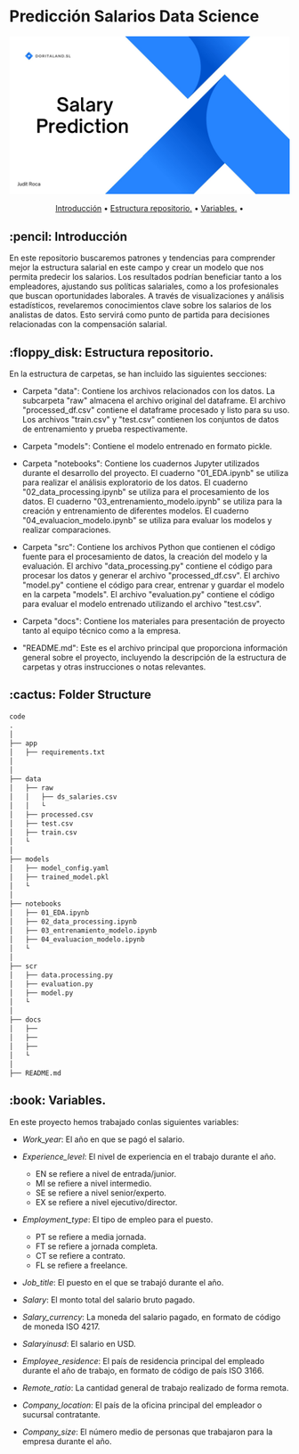 # Predicción Salarios Data Science

![portada](Data/portada.jpg)

<p align="center">
  <a href="#Introducción">Introducción</a> •
  <a href="#Estructura-repositorio.">Estructura repositorio.</a> •
  <a href="#Variables.">Variables.</a> •
</p>  



<h2 id="Introducción"> :pencil: Introducción</h2>

En este repositorio buscaremos patrones y tendencias para comprender mejor la estructura salarial en este campo y crear un modelo que nos permita predecir los salarios. Los resultados podrían beneficiar tanto a los empleadores, ajustando sus políticas salariales, como a los profesionales que buscan oportunidades laborales. A través de visualizaciones y análisis estadísticos, revelaremos conocimientos clave sobre los salarios de los analistas de datos. Esto servirá como punto de partida para decisiones relacionadas con la compensación salarial.



<h2 id="Estructura-repositorio."> :floppy_disk: Estructura repositorio.</h2>

En la estructura de carpetas, se han incluido las siguientes secciones:

- Carpeta "data": Contiene los archivos relacionados con los datos. La subcarpeta "raw" almacena el archivo original del dataframe. El archivo "processed_df.csv" contiene el dataframe procesado y listo para su uso. Los archivos "train.csv" y "test.csv" contienen los conjuntos de datos de entrenamiento y prueba respectivamente.

- Carpeta "models": Contiene el modelo entrenado en formato pickle.

- Carpeta "notebooks": Contiene los cuadernos Jupyter utilizados durante el desarrollo del proyecto. El cuaderno "01_EDA.ipynb" se utiliza para realizar el análisis exploratorio de los datos. El cuaderno "02_data_processing.ipynb" se utiliza para el procesamiento de los datos. El cuaderno "03_entrenamiento_modelo.ipynb" se utiliza para la creación y entrenamiento de diferentes modelos. El cuaderno "04_evaluacion_modelo.ipynb" se utiliza para evaluar los modelos y realizar comparaciones.

- Carpeta "src": Contiene los archivos Python que contienen el código fuente para el procesamiento de datos, la creación del modelo y la evaluación. El archivo "data_processing.py" contiene el código para procesar los datos y generar el archivo "processed_df.csv". El archivo "model.py" contiene el código para crear, entrenar y guardar el modelo en la carpeta "models". El archivo "evaluation.py" contiene el código para evaluar el modelo entrenado utilizando el archivo "test.csv".

- Carpeta "docs": Contiene los materiales para presentación de proyecto tanto al equipo técnico como a la empresa.

- "README.md": Este es el archivo principal que proporciona información general sobre el proyecto, incluyendo la descripción de la estructura de carpetas y otras instrucciones o notas relevantes.

<h2 id="folder-structure"> :cactus: Folder Structure</h2>

    code
    .
    │
    ├── app
    │   ├── requirements.txt
    │
    │
    ├── data
    │   ├── raw
    │   │   ├── ds_salaries.csv
    │   │   └
    │   ├── processed.csv
    │   ├── test.csv
    │   ├── train.csv
    │   └
    │
    ├── models
    │   ├── model_config.yaml
    │   ├── trained_model.pkl
    │   └
    │
    ├── notebooks
    │   ├── 01_EDA.ipynb
    │   ├── 02_data_processing.ipynb  
    │   ├── 03_entrenamiento_modelo.ipynb
    │   ├── 04_evaluacion_modelo.ipynb
    │   └
    │ 
    ├── scr
    │   ├── data.processing.py
    │   ├── evaluation.py
    │   ├── model.py
    │   └    
    │  
    ├── docs 
    │   ├── 
    │   ├── 
    │   ├──
    │   └  
    │ 
    ├── README.md


<h2 id="Variables."> :book: Variables.</h2>

En este proyecto hemos trabajado conlas siguientes variables:

- *Work_year*: El año en que se pagó el salario.

- *Experience_level*: El nivel de experiencia en el trabajo durante el año.

    - EN se refiere a nivel de entrada/junior.
    - MI se refiere a nivel intermedio.
    - SE se refiere a nivel senior/experto.
    - EX se refiere a nivel ejecutivo/director.

- *Employment_type*: El tipo de empleo para el puesto.

    - PT se refiere a media jornada.
    - FT se refiere a jornada completa.
    - CT se refiere a contrato.
    - FL se refiere a freelance.

- *Job_title*: El puesto en el que se trabajó durante el año.

- *Salary*: El monto total del salario bruto pagado.

- *Salary_currency*: La moneda del salario pagado, en formato de código de moneda ISO 4217.

- *Salaryinusd*: El salario en USD.

- *Employee_residence*: El país de residencia principal del empleado durante el año de trabajo, en formato de código de país ISO 3166.

- *Remote_ratio*: La cantidad general de trabajo realizado de forma remota.

- *Company_location*: El país de la oficina principal del empleador o sucursal contratante.

- *Company_size*: El número medio de personas que trabajaron para la empresa durante el año.


